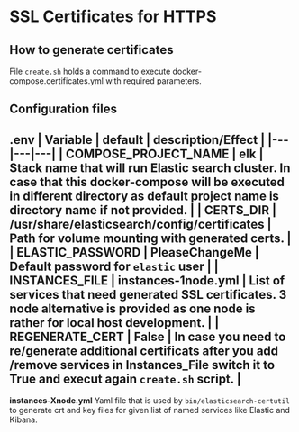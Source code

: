 # SSL Certificates for HTTPS

## How to generate certificates 
File `create.sh` holds a command to execute docker-compose.certificates.yml with required parameters. 

## Configuration files 
**.env**
| Variable  | default  | description/Effect | 
|---|---|---|
| COMPOSE_PROJECT_NAME | elk  | Stack name that will run Elastic search cluster. In case that this docker-compose will be executed in different directory as default project name is directory name if not provided.  |
| CERTS_DIR  | /usr/share/elasticsearch/config/certificates  | Path for volume mounting with generated certs. |
| ELASTIC_PASSWORD | PleaseChangeMe  | Default password for `elastic` user  |
| INSTANCES_FILE  | instances-1node.yml  | List of services that need generated SSL certificates. 3 node alternative is provided as one node is rather for local host development.  |
| REGENERATE_CERT | False  | In case you need to re/generate additional certificats after you add /remove services in Instances_File switch it to True and execut again `create.sh` script. |
----
**instances-Xnode.yml**
Yaml file that is used by `bin/elasticsearch-certutil` to generate crt and key files for given list of named services like Elastic and Kibana. 

